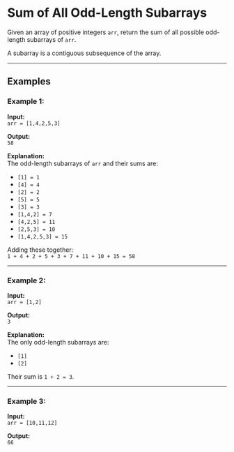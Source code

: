 # Sum of All Odd-Length Subarrays

Given an array of positive integers `arr`, return the sum of all possible odd-length subarrays of `arr`.

A subarray is a contiguous subsequence of the array.

---

## Examples

### Example 1:

**Input:**  
`arr = [1,4,2,5,3]`

**Output:**  
`58`

**Explanation:**  
The odd-length subarrays of `arr` and their sums are:

- `[1] = 1`
- `[4] = 4`
- `[2] = 2`
- `[5] = 5`
- `[3] = 3`
- `[1,4,2] = 7`
- `[4,2,5] = 11`
- `[2,5,3] = 10`
- `[1,4,2,5,3] = 15`

Adding these together:  
`1 + 4 + 2 + 5 + 3 + 7 + 11 + 10 + 15 = 58`

---

### Example 2:

**Input:**  
`arr = [1,2]`

**Output:**  
`3`

**Explanation:**  
The only odd-length subarrays are:

- `[1]`
- `[2]`

Their sum is `1 + 2 = 3`.

---

### Example 3:

**Input:**  
`arr = [10,11,12]`

**Output:**  
`66`
